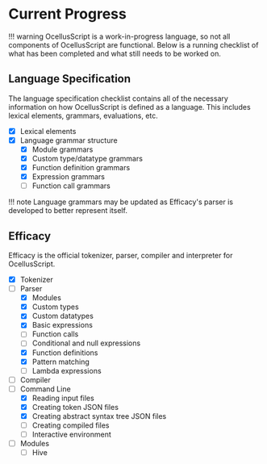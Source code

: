 # Current Progress

!!! warning
    OcellusScript is a work-in-progress language, so not all components of OcellusScript are functional. Below is a running checklist of what has been completed and what still needs to be worked on.

## Language Specification

The language specification checklist contains all of the necessary information on how OcellusScript is defined as a language. This includes lexical elements, grammars, evaluations, etc.

- [X] Lexical elements
- [X] Language grammar structure
    - [X] Module grammars
    - [X] Custom type/datatype grammars
    - [X] Function definition grammars
    - [X] Expression grammars
    - [ ] Function call grammars

!!! note
    Language grammars may be updated as Efficacy's parser is developed to better represent itself.

## Efficacy

Efficacy is the official tokenizer, parser, compiler and interpreter for OcellusScript.

- [X] Tokenizer
- [ ] Parser
    - [X] Modules
    - [X] Custom types
    - [X] Custom datatypes
    - [X] Basic expressions
    - [ ] Function calls
    - [ ] Conditional and null expressions
    - [X] Function definitions
    - [X] Pattern matching
    - [ ] Lambda expressions
- [ ] Compiler
- [ ] Command Line
    - [X] Reading input files
    - [X] Creating token JSON files
    - [X] Creating abstract syntax tree JSON files
    - [ ] Creating compiled files
    - [ ] Interactive environment
- [ ] Modules
    - [ ] Hive